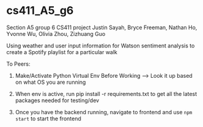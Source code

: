 # cs411_A5_g6
Section A5 group 6 CS411 project
Justin Sayah, Bryce Freeman, Nathan Ho, Yvonne Wu, Olivia Zhou, Zizhuang Guo

Using weather and user input information for Watson sentiment analysis to create a Spotify playlist for a particular walk

To Peers:

1) Make/Activate Python Virtual Env Before Working --> Look it up based on what OS you are running

2) When env is active, run 
    pip install -r requirements.txt 
to get all the latest packages needed for testing/dev

3) Once you have the backend running, navigate to frontend and use ```npm start``` to start the frontend
